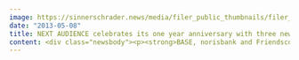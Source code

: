 ```yaml
---
image: https://sinnerschrader.news/media/filer_public_thumbnails/filer_public/67/62/6762cc7f-e239-417a-b424-a565dcd4d262/varfoldersdjk8pxf42x64d8fxslz8jcc8fc0000gnttmpfmivxx__480x288_q85_crop_subsampling-2_upscale.jpg
date: "2013-05-08"
title: NEXT AUDIENCE celebrates its one year anniversary with three new accounts
content: <div class="newsbody"><p><strong>BASE, norisbank and Friendscout24 focus on state-of-the-art adserver and audience management technology for their upcoming online marketing </strong></p><p>NEXT AUDIENCE, a Hamburg-based technology provider for data-driven online marketing, acquires norisbank, BASE and Friendscout24, three notable advertisers, for their customized adserver and data management solutions. The 100% subsidiary of the SinnerSchrader AG was founded during the NEXT Berlin in early May 2012 as a technology provider for online advertisers.</p><p>Crucial to the advertisers’ decision to go with NEXT AUDIENCE were their cross-publisher and cross-channel analysis and delivery features based on a state-of-the-art adserver, but more notably the prospect of gaining complete control over their own data.</p><p><strong>Friendscout24 values cross-publisher and cross-channel analysis and delivery features </strong></p><p>Jens L. Bunger, Vice President of Online Marketing &amp; International Business at Friendscout24, Germany's leading partner site with six additional European sites, comments, "we have chosen Next Audience’s technology because it offers the most comprehensive gauging and analysis of campaign success – independent of publishers and advertising channels. With this, we can ensure the efficient use of digital marketing budgets and, by using our own data, make new features available. In this respect, dynamic, profile-based advertising can be created and delivered at ease."</p><p><strong>BASE takes interest in increasing cross-brand efficiency </strong></p><p>With its 24 million customers, the E-Plus Group is Germany’s third largest mobile provider. Their brand BASE will be the first to use the Next Audience Platform in order to attain relevant coverage and to more efficiently book advertising media. Jürgen Rösger, CMO of the E-Plus Group, remarks, "we are interested in increasing efficiency across all brands and in the delivery of our media planning. We expect to gain best practices and insights with the Next Audience Tool, which we plan to apply to our other brands. It is important to have a consistent framework and to enable constructive collaboration with our media agencies."</p><p><strong>norisbank makes use of state-of-the-art adserver technology with extensive customer journey analysis </strong></p><p>Thomas große Darrelmann, Chief Representative of norisbank, an online bank of the Deutsche Bank Group, comments, "we feel strongly that we will make significant progress in optimizing the efficiency and effectiveness of our marketing and sales through customer journey analysis. In particular, the agency independent and cross-channel advertising analysis, which has been set up with Next Audience’s technology, promises new and beneficial insight for continuing optimization measures along the sales funnel. For example, valuable information on overlapping, which we intend to use for improved delivery across digital advertising channels."</p><p>Torsten Ahlers, CEO at Next Audience, adds, "I am delighted that just shy of our one year anniversary, we have been able to acquire such notable clients for our advertising technology. By choosing Next Audience, our clients have proven that our strategic position of multi-publisher and multi-agency audience management for online advertisers was on the mark. Advertisers increasingly want control over their own data and to determine its use in data-driven online marketing. Without a doubt, we are the most suitable partner."</p><p><strong>About NEXT AUDIENCE </strong></p><p>The NEXT AUDIENCE GmbH is a 100% subsidiary of SinnerSchrader AG and is located in Hamburg. They were founded in May 2012 during the NEXT BERLIN. NEXT AUDIENCE offers advertisers customized technology for data-driven online marketing with their core product the NEXT AUDIENCE PLATFORM. The NEXT AUDIENCE PLATFORM consists of a real-time data management platform, a discovery and modeling tool, an adserver and ad-delivery solution. The platform is based on state-of-the-art IT architecture, which makes it possible for advertisers to take control and deliver their own data-driven campaigns. Notable companies such as Bigpoint, Asstel, Gothaer, Mirapodo and Tchibo are currently using the technology for their audience-optimized campaigns.</p><p><a class="news-backlink" href="/en/"><svg class="svg-ico svg-ico--arrow-left"><use xlink&#58;href="#arrow-down"></use></svg>Back to the overview</a></p></div>
---
```

